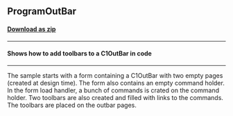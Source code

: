 ## ProgramOutBar
#### [Download as zip](https://minhaskamal.github.io/DownGit/#/home?url=https://github.com/GrapeCity/ComponentOne-WinForms-Samples/tree/master/NetFramework\Command\VB\ProgramOutBar)
____
#### Shows how to add toolbars to a C1OutBar in code
____
The sample starts with a form containing a C1OutBar with two empty pages (created at design time). The form also contains an empty command holder. In the form load handler, a bunch of commands is crated on the command holder. Two toolbars are also created and filled with links to the commands. The toolbars are placed on the outbar pages. 